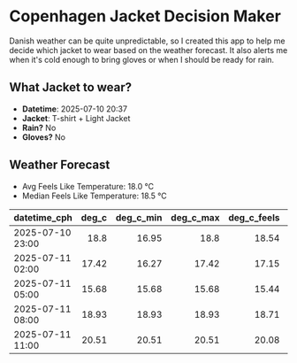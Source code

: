 
# Copenhagen Jacket Decision Maker

Danish weather can be quite unpredictable, so I created this app to help me decide which jacket to wear based on the weather forecast. 
It also alerts me when it's cold enough to bring gloves or when I should be ready for rain.

## What Jacket to wear?

- **Datetime**: 2025-07-10 20:37
- **Jacket**: T-shirt + Light Jacket
- **Rain?** No
- **Gloves?** No

## Weather Forecast
- Avg Feels Like Temperature: 18.0 °C
- Median Feels Like Temperature: 18.5 °C

| datetime_cph     |   deg_c |   deg_c_min |   deg_c_max |   deg_c_feels | weather   | wind   | rain   |
|:-----------------|--------:|------------:|------------:|--------------:|:----------|:-------|:-------|
| 2025-07-10 23:00 |   18.8  |       16.95 |       18.8  |         18.54 | Clear     | Low    | None   |
| 2025-07-11 02:00 |   17.42 |       16.27 |       17.42 |         17.15 | Clouds    | Low    | None   |
| 2025-07-11 05:00 |   15.68 |       15.68 |       15.68 |         15.44 | Clouds    | High   | None   |
| 2025-07-11 08:00 |   18.93 |       18.93 |       18.93 |         18.71 | Clouds    | High   | None   |
| 2025-07-11 11:00 |   20.51 |       20.51 |       20.51 |         20.08 | Clouds    | Medium | None   |
        